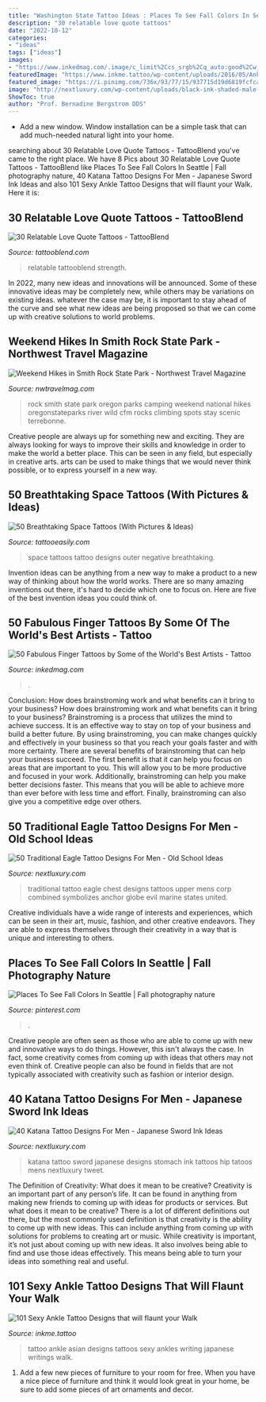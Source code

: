 ```yaml
---
title: "Washington State Tattoo Ideas : Places To See Fall Colors In Seattle"
description: "30 relatable love quote tattoos"
date: "2022-10-12"
categories:
- "ideas"
tags: ["ideas"]
images:
- "https://www.inkedmag.com/.image/c_limit%2Ccs_srgb%2Cq_auto:good%2Cw_700/MTU5NjUyMDMwMTM3NTc0NjE0/screen-shot-2018-11-02-at-104338-am.png"
featuredImage: "https://www.inkme.tattoo/wp-content/uploads/2016/05/Ankle-tattoo-designs-63-1.jpg?x79615"
featured_image: "https://i.pinimg.com/736x/93/77/15/937715d19d6819fcfca930885975266c.jpg"
image: "http://nextluxury.com/wp-content/uploads/black-ink-shaded-male-traditional-tattoo-design-on-upper-chest.jpg"
ShowToc: true
author: "Prof. Bernadine Bergstrom DDS"
---
```



- Add a new window. Window installation can be a simple task that can add much-needed natural light into your home.

	

		
searching about 30 Relatable Love Quote Tattoos - TattooBlend you've came to the right place. We have 8 Pics about 30 Relatable Love Quote Tattoos - TattooBlend like Places To See Fall Colors In Seattle | Fall photography nature, 40 Katana Tattoo Designs For Men - Japanese Sword Ink Ideas and also 101 Sexy Ankle Tattoo Designs that will flaunt your Walk. Here it is:
		
    
## 30 Relatable Love Quote Tattoos - TattooBlend

<img loading=lazy src="https://tattooblend.com/wp-content/uploads/2015/12/love-quote-tattoo-74.jpg" onerror="this.onerror=null;this.src='https://tse2.mm.bing.net/th?id=OIP.6iUVpuLpF3U-QZaID5Q3ygHaJ4&amp;pid=15.1';" alt="30 Relatable Love Quote Tattoos - TattooBlend">

_Source: tattooblend.com_

>relatable tattooblend strength. 

	

In 2022, many new ideas and innovations will be announced. Some of these innovative ideas may be completely new, while others may be variations on existing ideas. whatever the case may be, it is important to stay ahead of the curve and see what new ideas are being proposed so that we can come up with creative solutions to world problems.

    
## Weekend Hikes In Smith Rock State Park - Northwest Travel Magazine

<img loading=lazy src="http://nwtravelmag.com/wp-content/uploads/2015/05/index.jpg" onerror="this.onerror=null;this.src='https://tse4.mm.bing.net/th?id=OIP.UXYfbZ7XAUXO8MIUjjegIAHaD9&amp;pid=15.1';" alt="Weekend Hikes in Smith Rock State Park - Northwest Travel Magazine">

_Source: nwtravelmag.com_

>rock smith state park oregon parks camping weekend national hikes oregonstateparks river wild cfm rocks climbing spots stay scenic terrebonne. 

	

Creative people are always up for something new and exciting. They are always looking for ways to improve their skills and knowledge in order to make the world a better place. This can be seen in any field, but especially in creative arts. arts can be used to make things that we would never think possible, or to express yourself in a new way.

    
## 50 Breathtaking Space Tattoos (With Pictures &amp; Ideas)

<img loading=lazy src="http://www.tattooeasily.com/wp-content/uploads/2015/05/space_girl-538x1024.jpg" onerror="this.onerror=null;this.src='https://tse3.mm.bing.net/th?id=OIP.h3pt7q5wghb4RHwiMd43fQHaOG&amp;pid=15.1';" alt="50 Breathtaking Space Tattoos (With Pictures &amp; Ideas)">

_Source: tattooeasily.com_

>space tattoos tattoo designs outer negative breathtaking. 

	

Invention ideas can be anything from a new way to make a product to a new way of thinking about how the world works. There are so many amazing inventions out there, it's hard to decide which one to focus on. Here are five of the best invention ideas you could think of.

    
## 50 Fabulous Finger Tattoos By Some Of The World&#039;s Best Artists - Tattoo

<img loading=lazy src="https://www.inkedmag.com/.image/c_limit%2Ccs_srgb%2Cq_auto:good%2Cw_700/MTU5NjUyMDMwMTM3NTc0NjE0/screen-shot-2018-11-02-at-104338-am.png" onerror="this.onerror=null;this.src='https://tse2.mm.bing.net/th?id=OIP.ghMrHlVDkJ4mpOekbceclAHaHS&amp;pid=15.1';" alt="50 Fabulous Finger Tattoos by Some of the World&#039;s Best Artists - Tattoo">

_Source: inkedmag.com_

>. 

	

Conclusion: How does brainstroming work and what benefits can it bring to your business?
How does brainstroming work and what benefits can it bring to your business? Brainstroming is a process that utilizes the mind to achieve success. It is an effective way to stay on top of your business and build a better future. By using brainstroming, you can make changes quickly and effectively in your business so that you reach your goals faster and with more certainty. There are several benefits of brainstroming that can help your business succeed. The first benefit is that it can help you focus on areas that are important to you. This will allow you to be more productive and focused in your work. Additionally, brainstroming can help you make better decisions faster. This means that you will be able to achieve more than ever before with less time and effort. Finally, brainstroming can also give you a competitive edge over others.

    
## 50 Traditional Eagle Tattoo Designs For Men - Old School Ideas

<img loading=lazy src="http://nextluxury.com/wp-content/uploads/black-ink-shaded-male-traditional-tattoo-design-on-upper-chest.jpg" onerror="this.onerror=null;this.src='https://tse3.mm.bing.net/th?id=OIP.J2q6zb8EaxGhmub8pG-QnwHaHa&amp;pid=15.1';" alt="50 Traditional Eagle Tattoo Designs For Men - Old School Ideas">

_Source: nextluxury.com_

>traditional tattoo eagle chest designs tattoos upper mens corp combined symbolizes anchor globe evil marine states united. 

	

Creative individuals have a wide range of interests and experiences, which can be seen in their art, music, fashion, and other creative endeavors. They are able to express themselves through their creativity in a way that is unique and interesting to others.

    
## Places To See Fall Colors In Seattle | Fall Photography Nature

<img loading=lazy src="https://i.pinimg.com/736x/93/77/15/937715d19d6819fcfca930885975266c.jpg" onerror="this.onerror=null;this.src='https://tse4.mm.bing.net/th?id=OIP.WkdQtVBwt4rvjhmhBo_V2QHaJ3&amp;pid=15.1';" alt="Places To See Fall Colors In Seattle | Fall photography nature">

_Source: pinterest.com_

>. 

	

Creative people are often seen as those who are able to come up with new and innovative ways to do things. However, this isn't always the case. In fact, some creativity comes from coming up with ideas that others may not even think of. Creative people can also be found in fields that are not typically associated with creativity such as fashion or interior design.

    
## 40 Katana Tattoo Designs For Men - Japanese Sword Ink Ideas

<img loading=lazy src="http://nextluxury.com/wp-content/uploads/mens-stomach-and-hip-katana-tattoo.jpg" onerror="this.onerror=null;this.src='https://tse4.mm.bing.net/th?id=OIP.JB_9-BEVcfCG5qfq2wSVhgHaHa&amp;pid=15.1';" alt="40 Katana Tattoo Designs For Men - Japanese Sword Ink Ideas">

_Source: nextluxury.com_

>katana tattoo sword japanese designs stomach ink tattoos hip tatoos mens nextluxury tweet. 

	

The Definition of Creativity: What does it mean to be creative?
Creativity is an important part of any person’s life. It can be found in anything from making new friends to coming up with ideas for products or services. But what does it mean to be creative? There is a lot of different definitions out there, but the most commonly used definition is that creativity is the ability to come up with new ideas. This can include anything from coming up with solutions for problems to creating art or music. While creativity is important, it’s not just about coming up with new ideas. It also involves being able to find and use those ideas effectively. This means being able to turn your ideas into something real and useful.

    
## 101 Sexy Ankle Tattoo Designs That Will Flaunt Your Walk

<img loading=lazy src="https://www.inkme.tattoo/wp-content/uploads/2016/05/Ankle-tattoo-designs-63-1.jpg?x79615" onerror="this.onerror=null;this.src='https://tse3.mm.bing.net/th?id=OIP.xzZJP3ER5dcejAOge67-bgHaJ4&amp;pid=15.1';" alt="101 Sexy Ankle Tattoo Designs that will flaunt your Walk">

_Source: inkme.tattoo_

>tattoo ankle asian designs tattoos sexy ankles writing japanese writings walk. 

	

1. Add a few new pieces of furniture to your room for free. When you have a nice piece of furniture and think it would look great in your home, be sure to add some pieces of art ornaments and decor.

